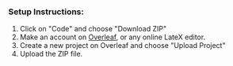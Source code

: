 ### Setup Instructions:
1. Click on "Code" and choose "Download ZIP"
2. Make an account on [Overleaf](https://overleaf.com), or any online LateX editor.
3. Create a new project on Overleaf and choose "Upload Project"
4. Upload the ZIP file.
